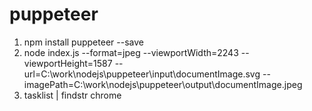 # puppeteer
1. npm install puppeteer --save
2. node index.js --format=jpeg --viewportWidth=2243 --viewportHeight=1587 --url=C:\work\nodejs\puppeteer\input\documentImage.svg --imagePath=C:\work\nodejs\puppeteer\output\documentImage.jpeg
3. tasklist | findstr chrome
